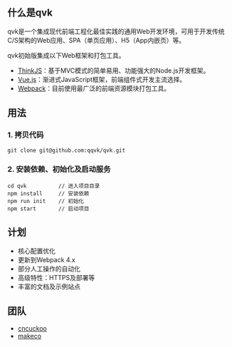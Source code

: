 ## 什么是qvk

qvk是一个集成现代前端工程化最佳实践的通用Web开发环境，可用于开发传统C/S架构的Web应用、SPA（单页应用）、H5（App内嵌页）等。

qvk初始版集成以下Web框架和打包工具。

- [ThinkJS](https://thinkjs.org/)：基于MVC模式的简单易用、功能强大的Node.js开发框架。
- [Vue.js](https://cn.vuejs.org/index.html)：渐进式JavaScript框架，前端组件式开发主流选择。
- [Webpack](https://webpack.js.org/)：目前使用最广泛的前端资源模块打包工具。


## 用法 

### 1. 拷贝代码

```
git clone git@github.com:qqvk/qvk.git
```

### 2. 安装依赖、初始化及启动服务

```
cd qvk          // 进入项目目录
npm install     // 安装依赖
npm run init    // 初始化
npm start       // 启动项目
```

## 计划

- 核心配置优化
- 更新到Webpack 4.x
- 部分人工操作的自动化
- 高级特性：HTTPS及部署等
- 丰富的文档及示例站点

## 团队

- [cncuckoo](https://github.com/cncuckoo)
- [makeco](https://github.com/makeco)
